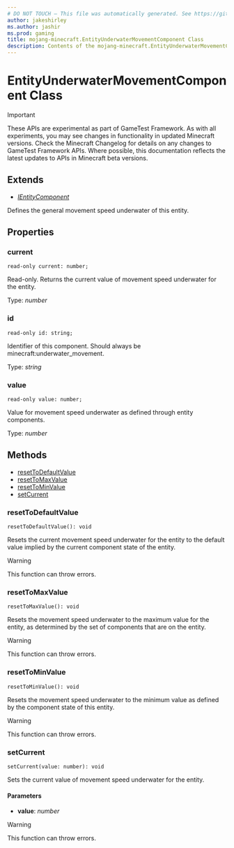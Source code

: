 ```yaml
---
# DO NOT TOUCH — This file was automatically generated. See https://github.com/Mojang/MinecraftScriptingApiDocsGenerator to modify descriptions, examples, etc.
author: jakeshirley
ms.author: jashir
ms.prod: gaming
title: mojang-minecraft.EntityUnderwaterMovementComponent Class
description: Contents of the mojang-minecraft.EntityUnderwaterMovementComponent class.
---
```

# EntityUnderwaterMovementComponent Class
>[!IMPORTANT]
>These APIs are experimental as part of GameTest Framework. As with all experiments, you may see changes in functionality in updated Minecraft versions. Check the Minecraft Changelog for details on any changes to GameTest Framework APIs. Where possible, this documentation reflects the latest updates to APIs in Minecraft beta versions.

## Extends
- [*IEntityComponent*](IEntityComponent.md)

Defines the general movement speed underwater of this entity.

## Properties
### **current**
`read-only current: number;`

Read-only. Returns the current value of movement speed underwater for the entity.

Type: *number*

### **id**
`read-only id: string;`

Identifier of this component. Should always be minecraft:underwater_movement.

Type: *string*

### **value**
`read-only value: number;`

Value for movement speed underwater as defined through entity components.

Type: *number*


## Methods
- [resetToDefaultValue](#resettodefaultvalue)
- [resetToMaxValue](#resettomaxvalue)
- [resetToMinValue](#resettominvalue)
- [setCurrent](#setcurrent)
  
### **resetToDefaultValue**
`
resetToDefaultValue(): void
`

Resets the current movement speed underwater for the entity to the default value implied by the current component state of the entity.
> [!WARNING]
> This function can throw errors.
### **resetToMaxValue**
`
resetToMaxValue(): void
`

Resets the movement speed underwater to the maximum value for the entity, as determined by the set of components that are on the entity.
> [!WARNING]
> This function can throw errors.
### **resetToMinValue**
`
resetToMinValue(): void
`

Resets the movement speed underwater to the minimum value as defined by the component state of this entity.
> [!WARNING]
> This function can throw errors.
### **setCurrent**
`
setCurrent(value: number): void
`

Sets the current value of movement speed underwater for the entity.
#### **Parameters**
- **value**: *number*
> [!WARNING]
> This function can throw errors.
